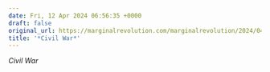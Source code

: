 ```yaml
---
date: Fri, 12 Apr 2024 06:56:35 +0000
draft: false
original_url: https://marginalrevolution.com/marginalrevolution/2024/04/civil-war.html?utm_source=rss&utm_medium=rss&utm_campaign=civil-war
title: '*Civil War*'
---
```


*Civil War*